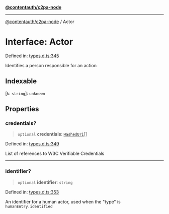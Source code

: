[**@contentauth/c2pa-node**](../README.md)

***

[@contentauth/c2pa-node](../README.md) / Actor

# Interface: Actor

Defined in: [types.d.ts:345](https://github.com/contentauth/c2pa-node-v2/blob/280e70a4878b95c480efb475988df1206fe5da39/js-src/types.d.ts#L345)

Identifies a person responsible for an action

## Indexable

\[`k`: `string`\]: `unknown`

## Properties

### credentials?

> `optional` **credentials**: [`HashedUri`](HashedUri.md)[]

Defined in: [types.d.ts:349](https://github.com/contentauth/c2pa-node-v2/blob/280e70a4878b95c480efb475988df1206fe5da39/js-src/types.d.ts#L349)

List of references to W3C Verifiable Credentials

***

### identifier?

> `optional` **identifier**: `string`

Defined in: [types.d.ts:353](https://github.com/contentauth/c2pa-node-v2/blob/280e70a4878b95c480efb475988df1206fe5da39/js-src/types.d.ts#L353)

An identifier for a human actor, used when the "type" is `humanEntry.identified`
